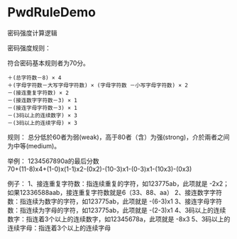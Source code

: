 # PwdRuleDemo
密码强度计算逻辑

密码强度规则：

符合密码基本规则者为70分。

    ＋(总字符数－8) × 4
    ＋(字母字符数－大写字母字符数) × (字母字符数 －小写字母字符数) × 2
    －(接连重复字符数) × 2
    －(接连数字字符数－3) × 1
    －(接连字母字符数－3) × 1
    －(3码以上的连续数字) × 3
    －(3码以上的连续字母) × 3

规则：
    总分低於60者为弱(weak)，高于80者（含）为强(strong)，介於兩者之间为中等(medium)。

举例：
1234567890a的最后分数  
70+(11-8)x4+(1-0)x(1-1)x2-(0x2)-(10-3)x1-(0-3)x1-(10x3)-(0x3)

例子：
1、接连重复字符数：指连续重复的字符，如123775ab，此项就是 -2x2；如果12336588aab，接连重复字符数就是6（33、88、aa）
2、接连数字字符数：指连续为数字的字符，如123775ab，此项就是 -(6-3)x1
3、接连字母字符数：指连续为字母的字符，如123775ab，此项就是 -(2-3)x1
4、3码以上的连续数字：指连着3个以上的连续数字，如12345678a，此项就是 -8x3
5、3码以上的连续字母：指连着3个以上的连续字母
